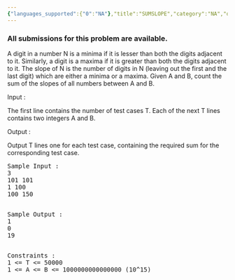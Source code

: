 ```yaml
---
{"languages_supported":{"0":"NA"},"title":"SUMSLOPE","category":"NA","old_version":true,"problem_code":"SUMSLOPE","tags":{"0":"NA"},"layout":"problem"}
---
```


<h3> All submissions for this problem are available. </h3><p>
A digit in a number N is a minima if it is lesser than both the digits adjacent to it. Similarly, a digit is a maxima if it is greater than both the digits adjacent to it. The slope of N is the number of digits in N (leaving out the first and the last digit) which are either a minima or a maxima. Given A and B, count the sum of the slopes of all numbers between A and B.
</p>

<p>
Input :
</p>
<p>
The first line contains the number of test cases T. Each of the next T lines contains two integers A and B.
</p>

<p>
Output :
</p>
<p>
Output T lines one for each test case, containing the required sum for the corresponding test case.
</p>

<pre>
Sample Input :
3
101 101
1 100
100 150

</pre>

<pre>
Sample Output :
1
0
19

</pre>
<pre>
Constraints :
1 &lt;= T &lt;= 50000
1 &lt;= A &lt;= B &lt;= 1000000000000000 (10^15)
</pre>    